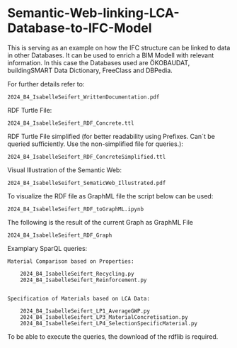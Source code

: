 # Semantic-Web-linking-LCA-Database-to-IFC-Model
This is serving as an example on how the IFC structure can be linked to data in other Databases. It can be used to enrich a BIM Modell with relevant information.
In this case the Databases used are ÖKOBAUDAT, buildingSMART Data Dictionary, FreeClass and DBPedia.

For further details refer to:

	2024_B4_IsabelleSeifert_WrittenDocumentation.pdf

RDF Turtle File:

	2024_B4_IsabelleSeifert_RDF_Concrete.ttl


RDF Turtle File simplified (for better readability using Prefixes. Can´t be queried sufficiently. Use the non-simplified file for queries.):

	2024_B4_IsabelleSeifert_RDF_ConcreteSimplified.ttl


Visual Illustration of the Semantic Web:

	2024_B4_IsabelleSeifert_SematicWeb_Illustrated.pdf


To visualize the RDF file as GraphML file the script below can be used:

	2024_B4_IsabelleSeifert_RDF_toGraphML.ipynb

The following is the result of the current Graph as GraphML File

	2024_B4_IsabelleSeifert_RDF_Graph

Examplary SparQL queries:

	Material Comparison based on Properties:
	
		2024_B4_IsabelleSeifert_Recycling.py
		2024_B4_IsabelleSeifert_Reinforcement.py


	Specification of Materials based on LCA Data:
	
		2024_B4_IsabelleSeifert_LP1_AverageGWP.py
		2024_B4_IsabelleSeifert_LP3_MaterialConcretisation.py
		2024_B4_IsabelleSeifert_LP4_SelectionSpecificMaterial.py
  
To be able to execute the queries, the download of the rdflib is required.

